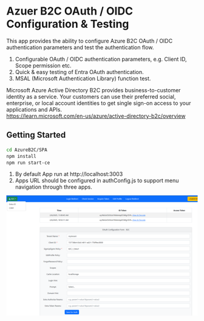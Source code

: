 # Azuer B2C OAuth / OIDC Configuration & Testing

This app provides the ability to configure Azure B2C OAuth / OIDC authentication parameters and test the authentication flow.

1. Configurable OAuth / OIDC authentication parameters, e.g. Client ID, Scope permission etc.
2. Quick & easy testing of Entra OAuth authentication.
3. MSAL (Microsoft Authentication Library) function test.

Microsoft Azure Active Directory B2C provides business-to-customer identity as a service. Your customers can use their preferred social, enterprise, or local account identities to get single sign-on access to your applications and APIs.  
https://learn.microsoft.com/en-us/azure/active-directory-b2c/overview

## Getting Started

   ```bash
   cd AzureB2C/SPA
   npm install
   npm run start-ce
   ```

1. By default App run at http://localhost:3003
2. Apps URL should be configured in authConfig.js to support menu navigation through three apps.

![Screenshot](../ReadmeFiles/B2COauth.png)


